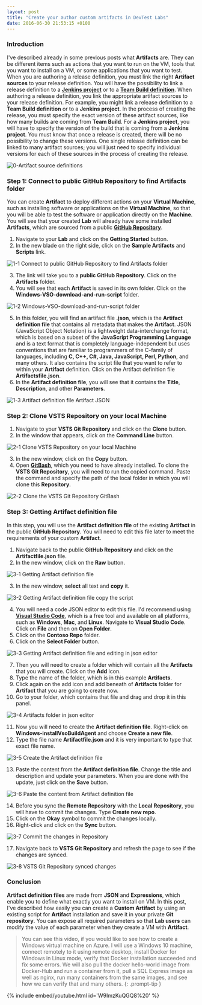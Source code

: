 ```yaml
---
layout: post
title: "Create your author custom artifacts in DevTest Labs"
date: 2016-06-30 21:53:15 +0100
---
```


### Introduction

I've described already in some previous posts what **Artifacts** are. They can be different items such as actions that you want to run on the VM, tools that you want to install on a VM, or some applications that you want to test. When you are authoring a release definition, you must link the right **Artifact sources** to your release definition. You will have the possibility to link a release definition to a **[Jenkins project](https://wiki.jenkins-ci.org/display/JENKINS/About+Jenkins+project)** or to a **[Team Build definition](https://www.visualstudio.com/en-us/docs/build/define/create)**. When authoring a release definition, you link the appropriate artifact sources to your release definition. For example, you might link a release definition to a **Team Build definition** or to a **Jenkins project**. In the process of creating the release, you must specify the exact version of these artifact sources, like how many builds are coming from **Team Build**. For a **Jenkins project**, you will have to specify the version of the build that is coming from a **Jenkins project**. You must know that once a release is created, there will be no possibility to change these versions. One single release definition can be linked to many artifact sources; you will just need to specify individual versions for each of these sources in the process of creating the release.

![0-Artifact source definitions](/assets/images/2016/06/0-Artifact-source-definitions.jpg "0-Artifact source definitions")

### Step 1: Connect to public GitHub Repository to find Artifacts folder

You can create **Artifact** to deploy different actions on your **Virtual Machine**, such as installing software or applications on the **Virtual Machine**, so that you will be able to test the software or application directly on the **Machine**. You will see that your created **Lab** will already have some installed **Artifacts**, which are sourced from a public **[GitHub Repository](https://developer.github.com/v3/repos/)**.
1. Navigate to your **Lab** and click on the **Getting Started** button.
2. In the new blade on the right side, click on the **Sample Artifacts** and **Scripts** link.

![1-1 Connect to public GitHub Repository to find Artifacts folder](/assets/images/2016/06/1-1-Connect-to-public-GitHub-Repository-to-find-Artifacts-folder.jpg "1-1 Connect to public GitHub Repository to find Artifacts folder")

3. The link will take you to a **public GitHub Repository**. Click on the **Artifacts** folder.
4. You will see that each **Artifact** is saved in its own folder. Click on the **Windows-VSO-download-and-run-script** folder.

![1-2 Windows-VSO-download-and-run-script folder](/assets/images/2016/06/1-2-Windows-VSO-download-and-run-script-folder-1.jpg "1-2 Windows-VSO-download-and-run-script folder")

5. In this folder, you will find an artifact file **.json**, which is the **Artifact definition file** that contains all metadata that makes the **Artifact**. JSON (JavaScript Object Notation) is a lightweight data-interchange format, which is based on a subset of the **JavaScript Programming Language** and is a text format that is completely language-independent but uses conventions that are familiar to programmers of the C-family of languages, including **C, C++, C#, Java, JavaScript, Perl, Python**, and many others. It also contains the script file that you want to refer to within your **Artifact** definition. Click on the Artifact definition file **Artifactsfile.json**.
6. In the **Artifact definition file**, you will see that it contains the **Title**, **Description**, and other **Parameters**.

![1-3 Artifact definition file Artifact JSON](/assets/images/2016/06/1-3-Artifact-definition-file-Artifact-JSON.jpg "1-3 Artifact definition file Artifact JSON")

### Step 2: Clone VSTS Repository on your local Machine

1. Navigate to your **VSTS Git Repository** and click on the **Clone** button.
2. In the window that appears, click on the **Command Line** button.

![2-1 Clone VSTS Repository on your local Machine](/assets/images/2016/06/2-1-Clone-VSTS-Repository-on-your-local-Machine.jpg "2-1 Clone VSTS Repository on your local Machine")

3. In the new window, click on the **Copy** button.
4. Open **[GitBash](https://openhatch.org/missions/windows-setup/install-git-bash)**, which you need to have already installed. To clone the **VSTS Git Repository**, you will need to run the copied command. Paste the command and specify the path of the local folder in which you will clone this **Repository**.

![2-2 Clone the VSTS Git Repository GitBash](/assets/images/2016/06/2-2-Clone-the-VSTS-Git-Repository-GitBash.jpg "2-2 Clone the VSTS Git Repository GitBash")

### Step 3: Getting Artifact definition file

In this step, you will use the **Artifact definition file** of the existing **Artifact** in the public **GitHub Repository**. You will need to edit this file later to meet the requirements of your custom **Artifact**.
1. Navigate back to the public **GitHub Repository** and click on the **Artifactfile.json** file.
2. In the new window, click on the **Raw** button.

![3-1 Getting Artifact definition file](/assets/images/2016/06/3-1-Getting-Artifact-definition-file.jpg "3-1 Getting Artifact definition file")

3. In the new window, **select** all text and **copy** it.

![3-2 Getting Artifact definition file copy the script](/assets/images/2016/06/3-2-Getting-Artifact-definition-file-copy-the-script.jpg "3-2 Getting Artifact definition file copy the script")

4. You will need a code JSON editor to edit this file. I'd recommend using **[Visual Studio Code](https://code.visualstudio.com/b?utm_expid=101350005-21.ckupCbvGQMiML5eJsxWmxw.1&utm_referrer=https%3A%2F%2Fwww.google.si%2F)**, which is a free tool and available on all platforms, such as **Windows**, **Mac**, and **Linux**. Navigate to **Visual Studio Code**. Click on **File** and then on **Open Folder**.
5. Click on the **Contoso Repo** folder.
6. Click on the **Select Folder** button.

![3-3 Getting Artifact definition file and editing in json editor](/assets/images/2016/06/3-3-Getting-Artifact-definition-file-and-editing-in-json-editor.jpg "3-3 Getting Artifact definition file and editing in json editor")

7. Then you will need to create a folder which will contain all the **Artifacts** that you will create. Click on the **Add** icon.
8. Type the name of the folder, which is in this example **Artifacts**.
9. Click again on the add icon and add beneath of **Artifacts** folder for **Artifact** that you are going to create now.
10. Go to your folder, which contains that file and drag and drop it in this panel.

![3-4 Artifacts folder in json editor](/assets/images/2016/06/3-4-Artifacts-folder-in-json-editor.jpg "3-4 Artifacts folder in json editor")

11. Now you will need to create the **Artifact definition file**. Right-click on **Windows-installVsoBuildAgent** and choose **Create a new file**.
12. Type the file name **Artifactfile.json** and it is very important to type that exact file name.

![3-5 Create the Artifact definition file](/assets/images/2016/06/3-5-Create-the-Artifact-definition-file.jpg "3-5 Create the Artifact definition file")

13. Paste the content from the **Artifact definition file**. Change the title and description and update your parameters. When you are done with the update, just click on the **Save** button.

![3-6 Paste the content from Artifact definition file](/assets/images/2016/06/3-6-Paste-the-content-from-Artifact-definition-file.jpg "3-6 Paste the content from Artifact definition file")

14. Before you sync the **Remote Repository** with the **Local Repository**, you will have to commit the changes. Type **Create new repo**.
15. Click on the **Okay** symbol to commit the changes locally.
16. Right-click and click on the **Sync** button.

![3-7 Commit the changes in Repository](/assets/images/2016/06/3-7-Commit-the-changes-in-Repository.jpg "3-7 Commit the changes in Repository")

17. Navigate back to **VSTS Git Repository** and refresh the page to see if the changes are synced.

![3-8 VSTS Git Repository synced changes](/assets/images/2016/06/3-8-VSTS-Git-Repository-synced-changes.jpg "3-8 VSTS Git Repository synced changes")

### Conclusion

**Artifact definition files** are made from **JSON** and **Expressions**, which enable you to define what exactly you want to install on VM. In this post, I've described how easily you can create a **Custom Artifact** by using an existing script for **Artifact** installation and save it in your private **Git repository**. You can expose all required parameters so that **Lab users** can modify the value of each parameter when they create a VM with **Artifact**.

>You can see this video, if you would like to see how to create a Windows virtual machine on Azure. I will use a Windows 10 machine, connect remotely to it using remote desktop, install Docker for Windows in Linux mode, verify that Docker installation succeeded and fix some errors. We will also pull the docker hello-world image from Docker-Hub and run a container from it, pull a SQL Express image as well as nginx, run many containers from the same images, and see how we can verify that and many others.
{: .prompt-tip }

{% include embed/youtube.html id='W9ImzKuQGQ8%20' %}
